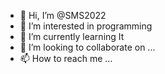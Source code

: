 - 👋 Hi, I’m @SMS2022
- 👀 I’m interested in programming
- 🌱 I’m currently learning It
- 💞️ I’m looking to collaborate on ...
- 📫 How to reach me ...

<!---
SMS2022/SMS2022 is a ✨ special ✨ repository because its `README.md` (this file) appears on your GitHub profile.
You can click the Preview link to take a look at your changes.
--->
